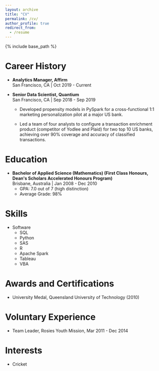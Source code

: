 ```yaml
---
layout: archive
title: "CV"
permalink: /cv/
author_profile: true
redirect_from:
  - /resume
---
```


{% include base_path %}

[//]: # (My current role, since October 2019, is **Analytics Manager** at **Affirm**.)

[//]: # (<embed src="https://drive.google.com/viewerng/viewer?embedded=true&url=https://luke-fitz.github.io/files/Fitzpatrick_Luke_190606.pdf" width="450" height="550">)

Career History
======
* **Analytics Manager, Affirm** \
  San Francisco, CA  |  Oct 2019 - Current

* **Senior Data Scientist, Quantium** \
  San Francisco, CA  | Sep 2018 - Sep 2019
  * <p style="font-size:$type-size-6">Developed propensity models in PySpark for a cross-functional 1:1 marketing personalization pilot at a major US bank.</p>
  * Led a team of four analysts to configure a transaction enrichment product (competitor of Yodlee and Plaid) for two top 10 US banks, achieving over 90% coverage and accuracy of classified transactions.

Education
======
* **Bachelor of Applied Science (Mathematics) (First Class Honours, Dean's Scholars Accelerated Honours Program)** \
  Brisbane, Australia  |  Jan 2008 - Dec 2010
  * GPA: 7.0 out of 7 (high distinction)
  * Average Grade: 98%

Skills
======
* Software
  * SQL
  * Python
  * SAS
  * R
  * Apache Spark
  * Tableau
  * VBA
  
Awards and Certifications
======
* University Medal, Queensland University of Technology (2010)

Voluntary Experience
======
* Team Leader, Rosies Youth Mission, Mar 2011 - Dec 2014

Interests
======
* Cricket

